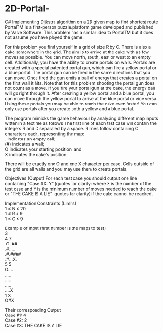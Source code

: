 # 2D-Portal-
C# Implementing Dijkstra algorithm on a 2D given map to find shortest route
PortalTM is a first-person puzzle/platform game developed and published by Valve Software. This
problem has a similar idea to PortalTM but it does not assume you have played the game.  

For this problem you find yourself in a grid of size R by C. There is also a cake somewhere in the
grid. The aim is to arrive at the cake with as few moves as possible. You can move north, south,
east or west to an empty cell. Additionally, you have the ability to create portals on walls.
Portals are created with a special patented portal gun, which can fire a yellow portal or a blue portal.
The portal gun can be fired in the same directions that you can move. Once fired the gun emits a
ball of energy that creates a portal on the first wall it hits. Note that for this problem shooting the
portal gun does not count as a move. If you fire your portal gun at the cake, the energy ball will go
right through it. After creating a yellow portal and a blue portal, you can move through the yellow portal to arrive at
the blue portal or vice versa. Using these portals you may be able to reach the cake even faster!
You can only use portals after you create both a yellow and a blue portal.  
  
The program mimicks the game behaviour by analysing different map inputs witten in a text file as follows
The first line of each test case will contain the integers R and C separated by a space. R lines follow
containing C characters each, representing the map:  
. indicates an empty cell;  
(#) indicates a wall;  
O indicates your starting position; and  
X indicates the cake's position.  
  
There will be exactly one O and one X character per case.
Cells outside of the grid are all walls and you may use them to create portals.
  
Objectives (Output)
For each test case you should output one line containing "Case #X: Y" (quotes for clarity) where X
is the number of the test case and Y is the minimum number of moves needed to reach the cake or
"THE CAKE IS A LIE" (quotes for clarity) if the cake cannot be reached.
  
Implementation Constraints (Limits)  
1 ≤ N ≤ 20  
1 ≤ R ≤ 9  
1 ≤ C ≤ 9  

Example of input (first number is the maps to test)  
3                    
4 7  
.O..##.  
.#.....  
.#.####  
.#...X.  
5 5  
O....  
.....  
.....  
.....  
....X  
1 3  
O#X  

Their corresponding Output  
Case #1: 4  
Case #2: 2  
Case #3: THE CAKE IS A LIE  

